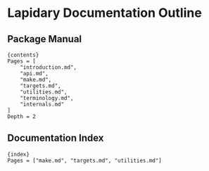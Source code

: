 # Lapidary Documentation Outline

## Package Manual

    {contents}
    Pages = [
        "introduction.md",
        "api.md",
        "make.md",
        "targets.md",
        "utilities.md",
        "terminology.md",
        "internals.md"
    ]
    Depth = 2

## Documentation Index

    {index}
    Pages = ["make.md", "targets.md", "utilities.md"]
